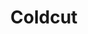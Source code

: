 ---
title: "Coldcut"
summary: "Influential UK DJ and production act working broadly in the field of electronic music. They also founded the eclectic label ."
image: "coldcut.jpg"
apple_music_artist_url: "None"
---
